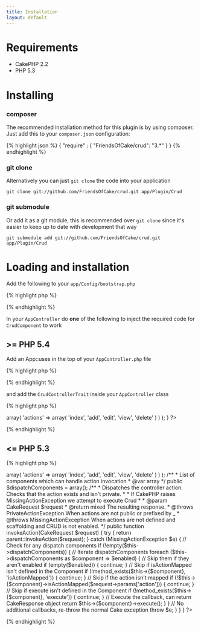 ```yaml
---
title: Installation
layout: default
---
```


# Requirements

* CakePHP 2.2
* PHP 5.3

# Installing

### composer

The recommended installation method for this plugin is by using composer. Just add this to your
`composer.json` configuration:

{% highlight json %}
{
	"require" : {
		"FriendsOfCake/crud": "3.*"
	}
}
{% endhighlight %}

### git clone

Alternatively you can just `git clone` the code into your application

```
git clone git://github.com/FriendsOfCake/crud.git app/Plugin/Crud
```

### git submodule

Or add it as a git module, this is recommended over `git clone` since it's easier to keep up to date
with development that way

```
git submodule add git://github.com/FriendsOfCake/crud.git app/Plugin/Crud
```

# Loading and installation

Add the following to your `app/Config/bootstrap.php`

{% highlight php %}
<?php
CakePlugin::load('Crud');
?>
{% endhighlight %}

In your `AppController` do **one** of the following to inject the required code for `CrudComponent`
to work

## >= PHP 5.4

Add an App::uses in the top of your `AppController.php` file

{% highlight php %}
<?php
App::uses('CrudControllerTrait', 'Crud.Lib');
?>
{% endhighlight %}

and add the `CrudControllerTrait` inside your `AppController` class

{% highlight php %}
<?php
class AppController extends Controller {

	use CrudControllerTrait;

	public $components = array(
		'Crud.Crud' => array(
			'actions' => array(
				'index', 'add', 'edit', 'view', 'delete'
			)
		)
	);

}
?>
{% endhighlight %}

## <= PHP 5.3

{% highlight php %}
<?php
/**
 * Application wide controller
 */
class AppController extends Controller {

	public $components = array(
		'Crud.Crud' => array(
			'actions' => array(
				'index', 'add', 'edit', 'view', 'delete'
			)
		)
	);
	
/**
 * List of components which can handle action invocation
 * @var array
 */
	public $dispatchComponents = array();

/**
 * Dispatches the controller action. Checks that the action exists and isn't private.
 *
 * If CakePHP raises MissingActionException we attempt to execute Crud
 *
 * @param CakeRequest $request
 * @return mixed The resulting response.
 * @throws PrivateActionException When actions are not public or prefixed by _
 * @throws MissingActionException When actions are not defined and scaffolding and CRUD is not enabled.
 */
	public function invokeAction(CakeRequest $request) {
		try {
			return parent::invokeAction($request);
		} catch (MissingActionException $e) {
			// Check for any dispatch components
			if (!empty($this->dispatchComponents)) {
				// Iterate dispatchComponents
				foreach ($this->dispatchComponents as $component => $enabled) {
					// Skip them if they aren't enabled
					if (empty($enabled)) {
						continue;
					}

					// Skip if isActionMapped isn't defined in the Component
					if (!method_exists($this->{$component}, 'isActionMapped')) {
						continue;
					}

					// Skip if the action isn't mapped
					if (!$this->{$component}->isActionMapped($request->params['action'])) {
						continue;
					}

					// Skip if execute isn't defined in the Component
					if (!method_exists($this->{$component}, 'execute')) {
						continue;
					}

					// Execute the callback, can return CakeResponse object
					return $this->{$component}->execute();
				}
			}

			// No additional callbacks, re-throw the normal Cake exception
			throw $e;
		}
	}
}
?>
{% endhighlight %}
